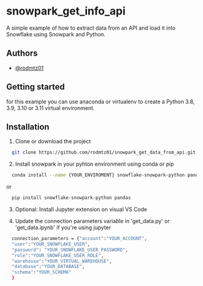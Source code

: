 
# snowpark_get_info_api

A simple example of how to extract data from an API and load it into Snowflake using Snowpark and Python.


## Authors

- [@rodmtz01](https://www.github.com/rodmtz01)


## Getting started

for this example you can use anaconda or virtualenv to create a Python 3.8, 3.9, 3.10 or 3.11 virtual environment.


## Installation

1. Clone or download the project

```bash
  git clone https://github.com/rodmtz01/snowpark_get_data_from_api.git

```
2. Install snowpark in your pyhton environment using conda or pip

```bash
  conda install --name {YOUR_ENVIROMENT} snowflake-snowpark-python pandas

```
or
```bash
  pip install snowflake-snowpark-python pandas
```

3. Optional: Install Jupyter extension on visual VS Code

4. Update the connection parameters variable in 'get_data.py' or 'get_data.ipynb' if you're using jupyter

```bash
  connection_parameters = {"account":"YOUR_ACCOUNT",
  "user":"YOUR_SNOWFLAKE_USER",
  "password": "YOUR_SNOWFLAKE_USER_PASSWORD",
  "role":"YOUR_SNOWFLAKE_USER_ROLE",
  "warehouse":"YOUR_VIRTUAL_WAREHOUSE",
  "database":"YOUR_DATABASE",
  "schema":"YOUR_SCHEMA"
  }
```

    